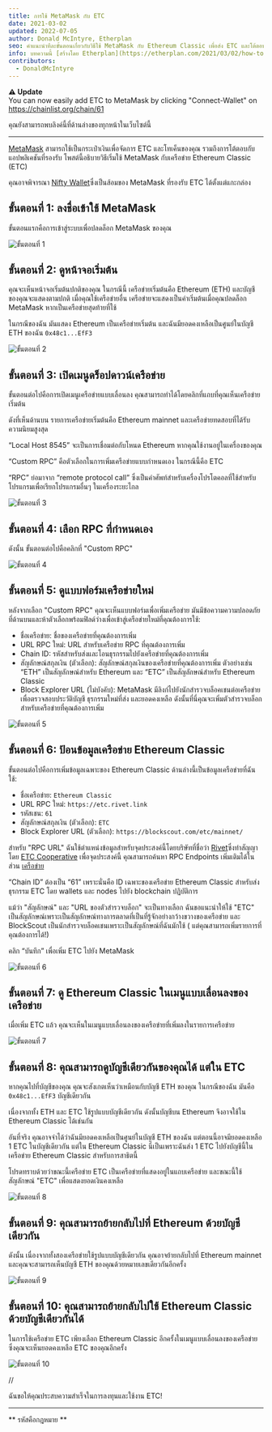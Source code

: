 ```yaml
---
title: การใช้ MetaMask กับ ETC
date: 2021-03-02
updated: 2022-07-05
author: Donald McIntyre, Etherplan
seo: คำแนะนำทีละขั้นตอนเกี่ยวกับวิธีใช้ MetaMask กับ Ethereum Classic เพื่อส่ง ETC และโต้ตอบกับแอปพลิเคชันที่กระจายอำนาจ
info: บทความนี้ [สร้างโดย Etherplan](https://etherplan.com/2021/03/02/how-to-connect-metamask-to-ethereum-classic/15512/) สำหรับบทช่วยสอน ทฤษฎี และแนวคิดเกี่ยวกับสกุลเงินดิจิทัลของ Ethereum Classic เพิ่มเติม โปรดดูที่ [etherplan.com](https://etherplan.com)
contributors:
  - DonaldMcIntyre
---
```


**⚠️ Update**  
You can now easily add ETC to MetaMask by clicking "Connect-Wallet" on https://chainlist.org/chain/61

คุณยังสามารถพบลิงค์นี้ที่ด้านล่างของทุกหน้าในเว็บไซต์นี้

---

[MetaMask](https://metamask.io) สามารถใช้เป็นกระเป๋าเงินเพื่อจัดการ ETC และโทเค็นของคุณ รวมถึงการโต้ตอบกับแอปพลิเคชันที่รองรับ โพสต์นี้อธิบายวิธีเริ่มใช้ MetaMask กับเครือข่าย Ethereum Classic (ETC)

คุณอาจพิจารณา [Nifty Wallet](https://chrome.google.com/webstore/detail/nifty-wallet/jbdaocneiiinmjbjlgalhcelgbejmnid?ucbcb=1)ซึ่งเป็นส้อมของ MetaMask ที่รองรับ ETC ได้ตั้งแต่แกะกล่อง

## ขั้นตอนที่ 1: ลงชื่อเข้าใช้ MetaMask

ขั้นตอนแรกคือการเข้าสู่ระบบเพื่อปลดล็อก MetaMask ของคุณ

![ขั้นตอนที่ 1](./01.png)

## ขั้นตอนที่ 2: ดูหน้าจอเริ่มต้น

คุณจะเห็นหน้าจอเริ่มต้นปกติของคุณ ในกรณีนี้ เครือข่ายเริ่มต้นคือ Ethereum (ETH) และบัญชีของคุณจะแสดงตามปกติ เมื่อคุณใช้เครือข่ายอื่น เครือข่ายจะแสดงเป็นค่าเริ่มต้นเมื่อคุณปลดล็อก MetaMask หากเป็นเครือข่ายสุดท้ายที่ใช้

ในกรณีของฉัน มันแสดง Ethereum เป็นเครือข่ายเริ่มต้น และฉันมียอดคงเหลือเป็นศูนย์ในบัญชี ETH ของฉัน `0x48c1...EfF3`

![ขั้นตอนที่ 2](./02.png)

## ขั้นตอนที่ 3: เปิดเมนูดร็อปดาวน์เครือข่าย

ขั้นตอนต่อไปคือการเปิดเมนูเครือข่ายแบบเลื่อนลง คุณสามารถทำได้โดยคลิกที่แถบที่คุณเห็นเครือข่ายเริ่มต้น

ดังที่เห็นด้านบน รายการเครือข่ายเริ่มต้นคือ Ethereum mainnet และเครือข่ายทดสอบที่ได้รับความนิยมสูงสุด

“Local Host 8545” จะเป็นการเชื่อมต่อกับโหนด Ethereum หากคุณใช้งานอยู่ในเครื่องของคุณ

“Custom RPC” คือตัวเลือกในการเพิ่มเครือข่ายแบบกำหนดเอง ในกรณีนี้คือ ETC

“RPC” ย่อมาจาก “remote protocol call” ซึ่งเป็นคำศัพท์สำหรับเครื่องโปรโตคอลที่ใช้สำหรับโปรแกรมเพื่อเรียกโปรแกรมอื่นๆ ในเครื่องระยะไกล

![ขั้นตอนที่ 3](./03.png)

## ขั้นตอนที่ 4: เลือก RPC ที่กำหนดเอง

ดังนั้น ขั้นตอนต่อไปคือคลิกที่ "Custom RPC"

![ขั้นตอนที่ 4](./04.png)

## ขั้นตอนที่ 5: ดูแบบฟอร์มเครือข่ายใหม่

หลังจากเลือก "Custom RPC" คุณจะเห็นแบบฟอร์มเพื่อเพิ่มเครือข่าย มันมีข้อความความปลอดภัยที่ด้านบนและห้าตัวเลือกพร้อมฟิลด์ว่างเพื่อเข้าสู่เครือข่ายใหม่ที่คุณต้องการใช้:

- ชื่อเครือข่าย: ชื่อของเครือข่ายที่คุณต้องการเพิ่ม
- URL RPC ใหม่: URL สำหรับเครือข่าย RPC ที่คุณต้องการเพิ่ม
- Chain ID: รหัสสำหรับส่งและโอนธุรกรรมไปยังเครือข่ายที่คุณต้องการเพิ่ม
- สัญลักษณ์สกุลเงิน (ตัวเลือก): สัญลักษณ์สกุลเงินของเครือข่ายที่คุณต้องการเพิ่ม ตัวอย่างเช่น “ETH” เป็นสัญลักษณ์สำหรับ Ethereum และ “ETC” เป็นสัญลักษณ์สำหรับ Ethereum Classic
- Block Explorer URL (ไม่บังคับ): MetaMask มีลิงก์ไปยังนักสำรวจบล็อคเชนต่อเครือข่ายเพื่อตรวจสอบประวัติบัญชี ธุรกรรมใหม่ที่ส่ง และยอดคงเหลือ ดังนั้นที่นี่คุณจะเพิ่มตัวสำรวจบล็อกสำหรับเครือข่ายที่คุณต้องการเพิ่ม

![ขั้นตอนที่ 5](./05.png)

## ขั้นตอนที่ 6: ป้อนข้อมูลเครือข่าย Ethereum Classic

ขั้นตอนต่อไปคือการเพิ่มข้อมูลเฉพาะของ Ethereum Classic ด้านล่างนี้เป็นข้อมูลเครือข่ายที่ฉันใช้:

- ชื่อเครือข่าย: `Ethereum Classic`
- URL RPC ใหม่: `https://etc.rivet.link`
- รหัสเชน: `61`
- สัญลักษณ์สกุลเงิน (ตัวเลือก): `ETC`
- Block Explorer URL (ตัวเลือก): `https://blockscout.com/etc/mainnet/`

สำหรับ "RPC URL" ฉันใช้ตำแหน่งข้อมูลสำหรับจุดประสงค์นี้โดยบริษัทที่ชื่อว่า [Rivet](https://rivet.link/)ซึ่งทำสัญญาโดย [ETC Cooperative](https://etccooperative.org) เพื่อจุดประสงค์นี้ คุณสามารถค้นหา RPC Endpoints เพิ่มเติมได้ในส่วน [เครือข่าย](/network/endpoints)

“Chain ID” ต้องเป็น “61” เพราะนั่นคือ ID เฉพาะของเครือข่าย Ethereum Classic สำหรับส่งธุรกรรม ETC โดย wallets และ nodes ไปยัง blockchain ปฏิบัติการ

แม้ว่า "สัญลักษณ์" และ "URL ของตัวสำรวจบล็อก" จะเป็นทางเลือก ฉันขอแนะนำให้ใช้ "ETC" เป็นสัญลักษณ์เพราะเป็นสัญลักษณ์ทางการตลาดที่เป็นที่รู้จักอย่างกว้างขวางของเครือข่าย และ BlockScout เป็นนักสำรวจบล็อคเชนเพราะเป็นสัญลักษณ์ที่ฉันมักใช้ ( แต่คุณสามารถเพิ่มรายการที่คุณต้องการได้!)

คลิก “บันทึก” เพื่อเพิ่ม ETC ไปยัง MetaMask

![ขั้นตอนที่ 6](./06-rivet.png)

## ขั้นตอนที่ 7: ดู Ethereum Classic ในเมนูแบบเลื่อนลงของเครือข่าย

เมื่อเพิ่ม ETC แล้ว คุณจะเห็นในเมนูแบบเลื่อนลงของเครือข่ายที่เพิ่มลงในรายการเครือข่าย

![ขั้นตอนที่ 7](./07.png)

## ขั้นตอนที่ 8: คุณสามารถดูบัญชีเดียวกันของคุณได้ แต่ใน ETC

หากคุณไปที่บัญชีของคุณ คุณจะสังเกตเห็นว่าเหมือนกับบัญชี ETH ของคุณ ในกรณีของฉัน มันคือ `0x48c1...EfF3` บัญชีเดียวกัน

เนื่องจากทั้ง ETH และ ETC ใช้รูปแบบบัญชีเดียวกัน ดังนั้นบัญชีบน Ethereum จึงอาจใช้ใน Ethereum Classic ได้เช่นกัน

อันที่จริง คุณอาจจำได้ว่าฉันมียอดคงเหลือเป็นศูนย์ในบัญชี ETH ของฉัน แต่ตอนนี้อาจมียอดคงเหลือ 1 ETC ในบัญชีเดียวกัน แต่ใน Ethereum Classic นี่เป็นเพราะฉันส่ง 1 ETC ไปยังบัญชีนี้ในเครือข่าย Ethereum Classic สำหรับการสาธิตนี้

โปรดทราบด้วยว่าขณะนี้เครือข่าย ETC เป็นเครือข่ายที่แสดงอยู่ในแถบเครือข่าย และขณะนี้ใช้สัญลักษณ์ "ETC" เพื่อแสดงยอดเงินคงเหลือ

![ขั้นตอนที่ 8](./08.png)

## ขั้นตอนที่ 9: คุณสามารถย้ายกลับไปที่ Ethereum ด้วยบัญชีเดียวกัน

ดังนั้น เนื่องจากทั้งสองเครือข่ายใช้รูปแบบบัญชีเดียวกัน คุณอาจย้ายกลับไปที่ Ethereum mainnet และคุณจะสามารถเห็นบัญชี ETH ของคุณด้วยหมายเลขเดียวกันอีกครั้ง

![ขั้นตอนที่ 9](./09.png)

## ขั้นตอนที่ 10: คุณสามารถย้ายกลับไปใช้ Ethereum Classic ด้วยบัญชีเดียวกันได้

ในการใช้เครือข่าย ETC เพียงเลือก Ethereum Classic อีกครั้งในเมนูแบบเลื่อนลงของเครือข่าย ซึ่งคุณจะเห็นยอดคงเหลือ ETC ของคุณอีกครั้ง

![ขั้นตอนที่ 10](./10.png)

//

ฉันขอให้คุณประสบความสำเร็จในการลงทุนและใช้งาน ETC!

---

** รหัสคือกฎหมาย **
